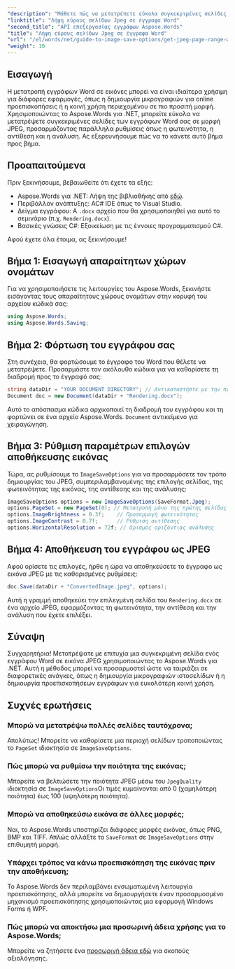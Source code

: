 ```yaml
---
"description": "Μάθετε πώς να μετατρέπετε εύκολα συγκεκριμένες σελίδες εγγράφων Word σε εικόνες JPEG χρησιμοποιώντας το Aspose.Words για .NET. Αυτός ο ολοκληρωμένος οδηγός καλύπτει τα πάντα, από τη φόρτωση του εγγράφου σας και τη διαμόρφωση των ρυθμίσεων εικόνας έως την αποθήκευσή του ως JPEG."
"linktitle": "Λήψη εύρους σελίδων Jpeg σε έγγραφα Word"
"second_title": "API επεξεργασίας εγγράφων Aspose.Words"
"title": "Λήψη εύρους σελίδων Jpeg σε έγγραφα Word"
"url": "/el/words/net/guide-to-image-save-options/get-jpeg-page-range-word-document/"
"weight": 10
---
```


## Εισαγωγή

Η μετατροπή εγγράφων Word σε εικόνες μπορεί να είναι ιδιαίτερα χρήσιμη για διάφορες εφαρμογές, όπως η δημιουργία μικρογραφιών για online προεπισκοπήσεις ή η κοινή χρήση περιεχομένου σε πιο προσιτή μορφή. Χρησιμοποιώντας το Aspose.Words για .NET, μπορείτε εύκολα να μετατρέψετε συγκεκριμένες σελίδες των εγγράφων Word σας σε μορφή JPEG, προσαρμόζοντας παράλληλα ρυθμίσεις όπως η φωτεινότητα, η αντίθεση και η ανάλυση. Ας εξερευνήσουμε πώς να το κάνετε αυτό βήμα προς βήμα.

## Προαπαιτούμενα

Πριν ξεκινήσουμε, βεβαιωθείτε ότι έχετε τα εξής:

- Aspose.Words για .NET: Λήψη της βιβλιοθήκης από [εδώ](https://releases.aspose.com/words/net/).
- Περιβάλλον ανάπτυξης: AC# IDE όπως το Visual Studio.
- Δείγμα εγγράφου: A `.docx` αρχείο που θα χρησιμοποιηθεί για αυτό το σεμινάριο (π.χ. `Rendering.docx`).
- Βασικές γνώσεις C#: Εξοικείωση με τις έννοιες προγραμματισμού C#.

Αφού έχετε όλα έτοιμα, ας ξεκινήσουμε!

## Βήμα 1: Εισαγωγή απαραίτητων χώρων ονομάτων

Για να χρησιμοποιήσετε τις λειτουργίες του Aspose.Words, ξεκινήστε εισάγοντας τους απαραίτητους χώρους ονομάτων στην κορυφή του αρχείου κώδικά σας:

```csharp
using Aspose.Words;
using Aspose.Words.Saving;
```

## Βήμα 2: Φόρτωση του εγγράφου σας

Στη συνέχεια, θα φορτώσουμε το έγγραφο του Word που θέλετε να μετατρέψετε. Προσαρμόστε τον ακόλουθο κώδικα για να καθορίσετε τη διαδρομή προς το έγγραφό σας:

```csharp
string dataDir = "YOUR DOCUMENT DIRECTORY"; // Αντικαταστήστε με την πραγματική διαδρομή καταλόγου σας
Document doc = new Document(dataDir + "Rendering.docx");
```

Αυτό το απόσπασμα κώδικα αρχικοποιεί τη διαδρομή του εγγράφου και τη φορτώνει σε ένα αρχείο Aspose.Words. `Document` αντικείμενο για χειραγώγηση.

## Βήμα 3: Ρύθμιση παραμέτρων επιλογών αποθήκευσης εικόνας

Τώρα, ας ρυθμίσουμε το `ImageSaveOptions` για να προσαρμόσετε τον τρόπο δημιουργίας του JPEG, συμπεριλαμβανομένης της επιλογής σελίδας, της φωτεινότητας της εικόνας, της αντίθεσης και της ανάλυσης:

```csharp
ImageSaveOptions options = new ImageSaveOptions(SaveFormat.Jpeg);
options.PageSet = new PageSet(0); // Μετατροπή μόνο της πρώτης σελίδας
options.ImageBrightness = 0.3f;    // Προσαρμογή φωτεινότητας
options.ImageContrast = 0.7f;      // Ρύθμιση αντίθεσης
options.HorizontalResolution = 72f; // Ορισμός οριζόντιας ανάλυσης
```

## Βήμα 4: Αποθήκευση του εγγράφου ως JPEG

Αφού ορίσετε τις επιλογές, ήρθε η ώρα να αποθηκεύσετε το έγγραφο ως εικόνα JPEG με τις καθορισμένες ρυθμίσεις:

```csharp
doc.Save(dataDir + "ConvertedImage.jpeg", options);
```

Αυτή η γραμμή αποθηκεύει την επιλεγμένη σελίδα του `Rendering.docx` σε ένα αρχείο JPEG, εφαρμόζοντας τη φωτεινότητα, την αντίθεση και την ανάλυση που έχετε επιλέξει.

## Σύναψη

Συγχαρητήρια! Μετατρέψατε με επιτυχία μια συγκεκριμένη σελίδα ενός εγγράφου Word σε εικόνα JPEG χρησιμοποιώντας το Aspose.Words για .NET. Αυτή η μέθοδος μπορεί να προσαρμοστεί ώστε να ταιριάζει σε διαφορετικές ανάγκες, όπως η δημιουργία μικρογραφιών ιστοσελίδων ή η δημιουργία προεπισκοπήσεων εγγράφων για ευκολότερη κοινή χρήση.

## Συχνές ερωτήσεις

### Μπορώ να μετατρέψω πολλές σελίδες ταυτόχρονα;  
Απολύτως! Μπορείτε να καθορίσετε μια περιοχή σελίδων τροποποιώντας το `PageSet` ιδιοκτησία σε `ImageSaveOptions`.

### Πώς μπορώ να ρυθμίσω την ποιότητα της εικόνας;  
Μπορείτε να βελτιώσετε την ποιότητα JPEG μέσω του `JpegQuality` ιδιοκτησία σε `ImageSaveOptions`Οι τιμές κυμαίνονται από 0 (χαμηλότερη ποιότητα) έως 100 (υψηλότερη ποιότητα).

### Μπορώ να αποθηκεύσω εικόνα σε άλλες μορφές;  
Ναι, το Aspose.Words υποστηρίζει διάφορες μορφές εικόνας, όπως PNG, BMP και TIFF. Απλώς αλλάξτε το `SaveFormat` σε `ImageSaveOptions` στην επιθυμητή μορφή.

### Υπάρχει τρόπος να κάνω προεπισκόπηση της εικόνας πριν την αποθήκευση;  
Το Aspose.Words δεν περιλαμβάνει ενσωματωμένη λειτουργία προεπισκόπησης, αλλά μπορείτε να δημιουργήσετε έναν προσαρμοσμένο μηχανισμό προεπισκόπησης χρησιμοποιώντας μια εφαρμογή Windows Forms ή WPF.

### Πώς μπορώ να αποκτήσω μια προσωρινή άδεια χρήσης για το Aspose.Words;  
Μπορείτε να ζητήσετε ένα [προσωρινή άδεια εδώ](https://purchase.aspose.com/temporary-license/) για σκοπούς αξιολόγησης.